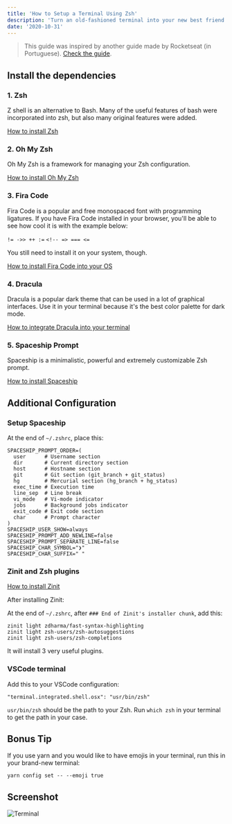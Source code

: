 ```yaml
---
title: 'How to Setup a Terminal Using Zsh'
description: 'Turn an old-fashioned terminal into your new best friend.'
date: '2020-10-31'
---
```


> This guide was inspired by another guide made by Rocketseat (in Portuguese). [Check the guide](https://blog.rocketseat.com.br/terminal-com-oh-my-zsh-spaceship-dracula-e-mais/).

## Install the dependencies

### 1. Zsh

Z shell is an alternative to Bash.
Many of the useful features of bash were incorporated into zsh, but also many original features were added.

[How to install Zsh](https://github.com/ohmyzsh/ohmyzsh/wiki/Installing-ZSH)

### 2. Oh My Zsh

Oh My Zsh is a framework for managing your Zsh configuration.

[How to install Oh My Zsh](https://github.com/ohmyzsh/ohmyzsh)

### 3. Fira Code

Fira Code is a popular and free monospaced font with programming ligatures.
If you have Fira Code installed in your browser, you'll be able to see how cool it is with the example below:

`!= ->> ++ :=`
`<!-- => === <=`

You still need to install it on your system, though.

[How to install Fira Code into your OS](https://github.com/tonsky/FiraCode/releases)

### 4. Dracula

Dracula is a popular dark theme that can be used in a lot of graphical interfaces.
Use it in your terminal because it's the best color palette for dark mode.

[How to integrate Dracula into your terminal](https://draculatheme.com)

### 5. Spaceship Prompt

Spaceship is a minimalistic, powerful and extremely customizable Zsh prompt.

[How to install Spaceship](https://github.com/denysdovhan/spaceship-prompt)

## Additional Configuration

### Setup Spaceship

At the end of `~/.zshrc`, place this:

```bash[class="line-numbers"]
SPACESHIP_PROMPT_ORDER=(
  user      # Username section
  dir       # Current directory section
  host      # Hostname section
  git       # Git section (git_branch + git_status)
  hg        # Mercurial section (hg_branch + hg_status)
  exec_time # Execution time
  line_sep  # Line break
  vi_mode   # Vi-mode indicator
  jobs      # Background jobs indicator
  exit_code # Exit code section
  char      # Prompt character
)
SPACESHIP_USER_SHOW=always
SPACESHIP_PROMPT_ADD_NEWLINE=false
SPACESHIP_PROMPT_SEPARATE_LINE=false
SPACESHIP_CHAR_SYMBOL="❯"
SPACESHIP_CHAR_SUFFIX=" "
```

### Zinit and Zsh plugins

[How to install Zinit](https://github.com/zdharma/zinit)

After installing Zinit:

At the end of `~/.zshrc`, after `### End of Zinit's installer chunk`, add this:

```bash[class="line-numbers"]
zinit light zdharma/fast-syntax-highlighting
zinit light zsh-users/zsh-autosuggestions
zinit light zsh-users/zsh-completions
```

It will install 3 very useful plugins.

### VSCode terminal

Add this to your VSCode configuration:

```bash[class="line-numbers"]
"terminal.integrated.shell.osx": "usr/bin/zsh"
```

`usr/bin/zsh` should be the path to your Zsh. Run `which zsh` in your terminal to get the path in your case.

## Bonus Tip

If you use yarn and you would like to have emojis in your terminal, run this in your brand-new terminal:

```bash[class="command-line"]
yarn config set -- --emoji true
```

## Screenshot

![Terminal](/blog/how-to-setup-a-terminal-using-zsh/terminal.png)
